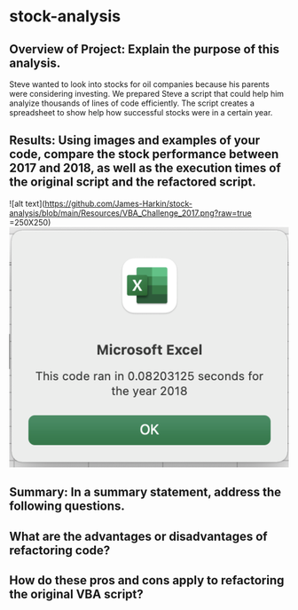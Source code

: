 # stock-analysis
## Overview of Project: Explain the purpose of this analysis.
Steve wanted to look into stocks for oil companies because his parents were considering investing. We prepared Steve a script that could help him analyize thousands
of lines of code efficiently. The script creates a spreadsheet to show help how successful stocks were in a certain year.
## Results: Using images and examples of your code, compare the stock performance between 2017 and 2018, as well as the execution times of the original script and the refactored script.
![alt text](https://github.com/James-Harkin/stock-analysis/blob/main/Resources/VBA_Challenge_2017.png?raw=true =250X250)
![alt text](https://github.com/James-Harkin/stock-analysis/blob/main/Resources/VBA_Challenge_2018.png?raw=true)
## Summary: In a summary statement, address the following questions.
## What are the advantages or disadvantages of refactoring code?

## How do these pros and cons apply to refactoring the original VBA script?

